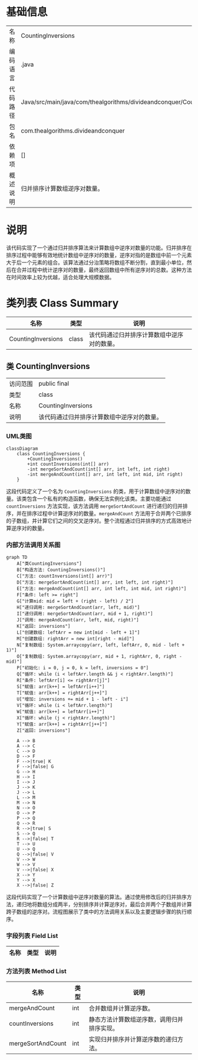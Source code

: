 # 基础信息

|      |      |
|------|------|
| 名称 | CountingInversions |
| 编码语言 | .java |
| 代码路径 | Java/src/main/java/com/thealgorithms/divideandconquer/CountingInversions.java |
| 包名 | com.thealgorithms.divideandconquer |
| 依赖项 | [] |
| 概述说明 | 归并排序计算数组逆序对数量。 |

# 说明

该代码实现了一个通过归并排序算法来计算数组中逆序对数量的功能。归并排序在排序过程中能够有效地统计数组中逆序对的数量，逆序对指的是数组中前一个元素大于后一个元素的组合。该算法通过分治策略将数组不断分割，直到最小单位，然后在合并过程中统计逆序对的数量，最终返回数组中所有逆序对的总数。这种方法在时间效率上较为优越，适合处理大规模数据。

# 类列表 Class Summary

| 名称   | 类型  | 说明 |
|-------|------|-------------|
| CountingInversions | class | 该代码通过归并排序计算数组中逆序对的数量。 |



## 类 CountingInversions

|      |      |
|------|------|
| 访问范围 | public final |
| 类型 | class |
| 名称 | CountingInversions |
| 说明 | 该代码通过归并排序计算数组中逆序对的数量。 |


### UML类图

```mermaid
classDiagram
    class CountingInversions {
        +CountingInversions()
        +int countInversions(int[] arr)
        -int mergeSortAndCount(int[] arr, int left, int right)
        -int mergeAndCount(int[] arr, int left, int mid, int right)
    }
```

这段代码定义了一个名为 `CountingInversions` 的类，用于计算数组中逆序对的数量。该类包含一个私有的构造函数，确保无法实例化该类。主要功能通过 `countInversions` 方法实现，该方法调用 `mergeSortAndCount` 进行递归的归并排序，并在排序过程中计算逆序对的数量。`mergeAndCount` 方法用于合并两个已排序的子数组，并计算它们之间的交叉逆序对。整个流程通过归并排序的方式高效地计算逆序对的数量。


### 内部方法调用关系图

```mermaid
graph TD
    A["类CountingInversions"]
    B["构造方法: CountingInversions()"]
    C["方法: countInversions(int[] arr)"]
    D["方法: mergeSortAndCount(int[] arr, int left, int right)"]
    E["方法: mergeAndCount(int[] arr, int left, int mid, int right)"]
    F["条件: left >= right"]
    G["计算mid: mid = left + (right - left) / 2"]
    H["递归调用: mergeSortAndCount(arr, left, mid)"]
    I["递归调用: mergeSortAndCount(arr, mid + 1, right)"]
    J["调用: mergeAndCount(arr, left, mid, right)"]
    K["返回: inversions"]
    L["创建数组: leftArr = new int[mid - left + 1]"]
    M["创建数组: rightArr = new int[right - mid]"]
    N["复制数组: System.arraycopy(arr, left, leftArr, 0, mid - left + 1)"]
    O["复制数组: System.arraycopy(arr, mid + 1, rightArr, 0, right - mid)"]
    P["初始化: i = 0, j = 0, k = left, inversions = 0"]
    Q["循环: while (i < leftArr.length && j < rightArr.length)"]
    R["条件: leftArr[i] <= rightArr[j]"]
    S["赋值: arr[k++] = leftArr[i++]"]
    T["赋值: arr[k++] = rightArr[j++]"]
    U["增加: inversions += mid + 1 - left - i"]
    V["循环: while (i < leftArr.length)"]
    W["赋值: arr[k++] = leftArr[i++]"]
    X["循环: while (j < rightArr.length)"]
    Y["赋值: arr[k++] = rightArr[j++]"]
    Z["返回: inversions"]

    A --> B
    A --> C
    C --> D
    D --> F
    F -->|true| K
    F -->|false| G
    G --> H
    H --> I
    I --> J
    J --> K
    J --> L
    L --> M
    M --> N
    N --> O
    O --> P
    P --> Q
    Q --> R
    R -->|true| S
    S --> Q
    R -->|false| T
    T --> U
    U --> Q
    Q -->|false| V
    V --> W
    W --> V
    V -->|false| X
    X --> Y
    Y --> X
    X -->|false| Z
```

这段代码实现了一个计算数组中逆序对数量的算法。通过使用修改后的归并排序方法，递归地将数组分成两半，分别排序并计算逆序对，最后合并两个子数组并计算跨子数组的逆序对。流程图展示了类中的方法调用关系以及主要逻辑步骤的执行顺序。

### 字段列表 Field List

| 名称  | 类型  | 说明 |
|-------|-------|------|

### 方法列表 Method List

| 名称  | 类型  | 说明 |
|-------|-------|------|
| mergeAndCount | int | 合并数组并计算逆序数。 |
| countInversions | int | 静态方法计算数组逆序数，调用归并排序实现。 |
| mergeSortAndCount | int | 实现归并排序并计算逆序数的递归方法。 |




